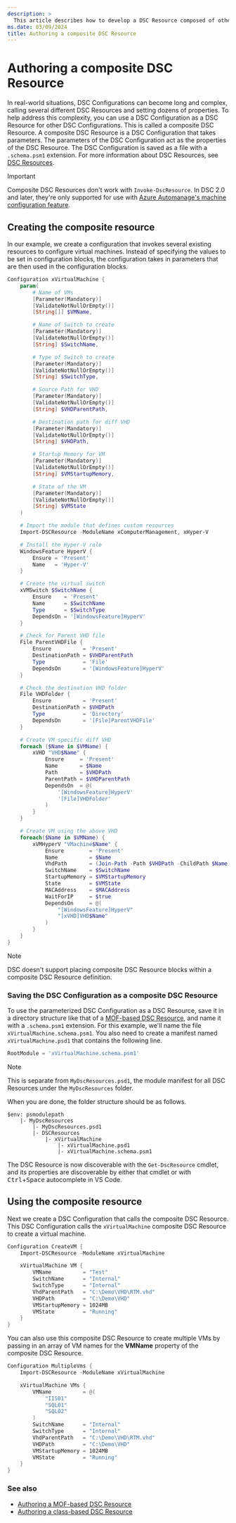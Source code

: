 ```yaml
---
description: >
  This article describes how to develop a DSC Resource composed of other DSC Resources
ms.date: 03/09/2024
title: Authoring a composite DSC Resource
---
```


# Authoring a composite DSC Resource

In real-world situations, DSC Configurations can become long and complex, calling several different
DSC Resources and setting dozens of properties. To help address this complexity, you can use a DSC
Configuration as a DSC Resource for other DSC Configurations. This is called a composite DSC
Resource. A composite DSC Resource is a DSC Configuration that takes parameters. The parameters of
the DSC Configuration act as the properties of the DSC Resource. The DSC Configuration is saved as a
file with a `.schema.psm1` extension. For more information about DSC Resources, see
[DSC Resources][1].

> [!IMPORTANT]
> Composite DSC Resources don't work with `Invoke-DscResource`. In DSC 2.0 and later, they're only
> supported for use with [Azure Automanage's machine configuration feature][2].

## Creating the composite resource

In our example, we create a configuration that invokes several existing resources to configure
virtual machines. Instead of specifying the values to be set in configuration blocks, the
configuration takes in parameters that are then used in the configuration blocks.

```powershell
Configuration xVirtualMachine {
    param(
        # Name of VMs
        [Parameter(Mandatory)]
        [ValidateNotNullOrEmpty()]
        [String[]] $VMName,

        # Name of Switch to create
        [Parameter(Mandatory)]
        [ValidateNotNullOrEmpty()]
        [String] $SwitchName,

        # Type of Switch to create
        [Parameter(Mandatory)]
        [ValidateNotNullOrEmpty()]
        [String] $SwitchType,

        # Source Path for VHD
        [Parameter(Mandatory)]
        [ValidateNotNullOrEmpty()]
        [String] $VHDParentPath,

        # Destination path for diff VHD
        [Parameter(Mandatory)]
        [ValidateNotNullOrEmpty()]
        [String] $VHDPath,

        # Startup Memory for VM
        [Parameter(Mandatory)]
        [ValidateNotNullOrEmpty()]
        [String] $VMStartupMemory,

        # State of the VM
        [Parameter(Mandatory)]
        [ValidateNotNullOrEmpty()]
        [String] $VMState
    )

    # Import the module that defines custom resources
    Import-DSCResource -ModuleName xComputerManagement, xHyper-V

    # Install the Hyper-V role
    WindowsFeature HyperV {
        Ensure = 'Present'
        Name   = 'Hyper-V'
    }

    # Create the virtual switch
    xVMSwitch $SwitchName {
        Ensure    = 'Present'
        Name      = $SwitchName
        Type      = $SwitchType
        DependsOn = '[WindowsFeature]HyperV'
    }

    # Check for Parent VHD file
    File ParentVHDFile {
        Ensure          = 'Present'
        DestinationPath = $VHDParentPath
        Type            = 'File'
        DependsOn       = '[WindowsFeature]HyperV'
    }

    # Check the destination VHD folder
    File VHDFolder {
        Ensure          = 'Present'
        DestinationPath = $VHDPath
        Type            = 'Directory'
        DependsOn       = '[File]ParentVHDFile'
    }

    # Create VM specific diff VHD
    foreach ($Name in $VMName) {
        xVHD "VHD$Name" {
            Ensure     = 'Present'
            Name       = $Name
            Path       = $VHDPath
            ParentPath = $VHDParentPath
            DependsOn  = @(
                '[WindowsFeature]HyperV'
                '[File]VHDFolder'
            )
        }
    }

    # Create VM using the above VHD
    foreach($Name in $VMName) {
        xVMHyperV "VMachine$Name" {
            Ensure        = 'Present'
            Name          = $Name
            VhdPath       = (Join-Path -Path $VHDPath -ChildPath $Name)
            SwitchName    = $SwitchName
            StartupMemory = $VMStartupMemory
            State         = $VMState
            MACAddress    = $MACAddress
            WaitForIP     = $true
            DependsOn     = @(
                "[WindowsFeature]HyperV"
                "[xVHD]VHD$Name"
            )
        }
    }
}
```

> [!NOTE]
> DSC doesn't support placing composite DSC Resource blocks within a composite DSC Resource
> definition.

### Saving the DSC Configuration as a composite DSC Resource

To use the parameterized DSC Configuration as a DSC Resource, save it in a directory structure like
that of a [MOF-based DSC Resource][3], and name it with a `.schema.psm1` extension. For this
example, we'll name the file `xVirtualMachine.schema.psm1`. You also need to create a manifest named
`xVirtualMachine.psd1` that contains the following line.

```powershell
RootModule = 'xVirtualMachine.schema.psm1'
```

> [!NOTE]
> This is separate from `MyDscResources.psd1`, the module manifest for all DSC Resources under the
> `MyDscResources` folder.

When you are done, the folder structure should be as follows.

```text
$env: psmodulepath
    |- MyDscResources
        |- MyDscResources.psd1
        |- DSCResources
            |- xVirtualMachine
                |- xVirtualMachine.psd1
                |- xVirtualMachine.schema.psm1
```

The DSC Resource is now discoverable with the `Get-DscResource` cmdlet, and its properties are
discoverable by either that cmdlet or with <kbd>Ctrl</kbd>+<kbd>Space</kbd> autocomplete in VS
Code.

## Using the composite resource

Next we create a DSC Configuration that calls the composite DSC Resource. This DSC Configuration
calls the `xVirtualMachine` composite DSC Resource to create a virtual machine.

```powershell
Configuration CreateVM {
    Import-DSCResource -ModuleName xVirtualMachine

    xVirtualMachine VM {
        VMName          = "Test"
        SwitchName      = "Internal"
        SwitchType      = "Internal"
        VhdParentPath   = "C:\Demo\VHD\RTM.vhd"
        VHDPath         = "C:\Demo\VHD"
        VMStartupMemory = 1024MB
        VMState         = "Running"
    }
}
```

You can also use this composite DSC Resource to create multiple VMs by passing in an array of VM
names for the **VMName** property of the composite DSC Resource.

```PowerShell
Configuration MultipleVms {
    Import-DSCResource -ModuleName xVirtualMachine

    xVirtualMachine VMs {
        VMName          = @(
            "IIS01"
            "SQL01"
            "SQL02"
        )
        SwitchName      = "Internal"
        SwitchType      = "Internal"
        VhdParentPath   = "C:\Demo\VHD\RTM.vhd"
        VHDPath         = "C:\Demo\VHD"
        VMStartupMemory = 1024MB
        VMState         = "Running"
    }
}
```

### See also

- [Authoring a MOF-based DSC Resource][4]
- [Authoring a class-based DSC Resource][5]

<!-- Reference Links -->

[1]: ../../../concepts/resources.md
[2]: /azure/governance/machine-configuration/overview
[3]: mof-based.md#create-the-required-folder-structure
[4]: mof-based.md
[5]: class-based.md
